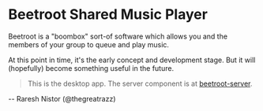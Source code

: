 # Beetroot Shared Music Player
Beetroot is a "boombox" sort-of software which allows you and the members of your group to
queue and play music.

At this point in time, it's the early concept and development stage. But it will (hopefully) become something
useful in the future.

> This is the desktop app. The server component is at [beetroot-server](https://github.com/thegreatrazz/beetroot-server).

-- Raresh Nistor (@thegreatrazz)
